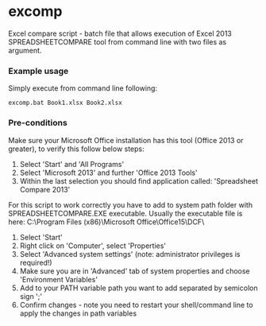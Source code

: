 # excomp

Excel compare script - batch file that allows execution of Excel 2013 SPREADSHEETCOMPARE tool from command line with two files as argument.


### Example usage
Simply execute from command line following:

```
excomp.bat Book1.xlsx Book2.xlsx
```

### Pre-conditions

Make sure your Microsoft Office installation has this tool (Office 2013 or greater), to verify this follow below steps:

1. Select 'Start'  and 'All Programs'
2. Select 'Microsoft 2013' and further 'Office 2013 Tools'
3. Within the last selection you should find application called: 'Spreadsheet Compare 2013'

For this script to work correctly you have to add to system path folder with SPREADSHEETCOMPARE.EXE executable.
Usually the executable file is here: C:\Program Files (x86)\Microsoft Office\Office15\DCF\

1. Select 'Start' 
2. Right click on 'Computer', select 'Properties'
3. Select 'Advanced system settings' (note: administrator privileges is required!)
4. Make sure you are in 'Advanced' tab of system properties and choose 'Environment Variables'
5. Add to your PATH variable path you want to add separated by semicolon sign ';'
6. Confirm changes - note you need to restart your shell/command line to apply the changes in path variables
